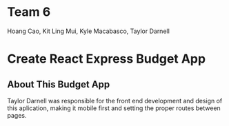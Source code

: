 # Team 6

Hoang Cao,
Kit Ling Mui,
Kyle Macabasco,
Taylor Darnell

# Create React Express Budget App

## About This Budget App

Taylor Darnell was responsible for the front end development and design of this aplication, making it mobile first and setting the proper routes between pages.
